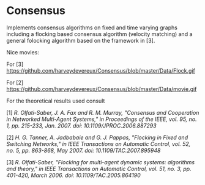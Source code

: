 # Consensus
Implements consensus algorithms on fixed and time varying graphs including a flocking based
consensus algorithm (velocity matching) and a general folocking algorithm based
on the framework in [3]. 

Nice movies: 

  For [3] https://github.com/harveydevereux/Consensus/blob/master/Data/Flock.gif
  
  For [2] https://github.com/harveydevereux/Consensus/blob/master/Data/movie.gif

For the theoretical results used consult 

[1] *R. Olfati-Saber, J. A. Fax and R. M. Murray, "Consensus and Cooperation in Networked Multi-Agent Systems," in Proceedings of the IEEE, vol. 95, no. 1, pp. 215-233, Jan. 2007.
doi: 10.1109/JPROC.2006.887293*

[2] *H. G. Tanner, A. Jadbabaie and G. J. Pappas, "Flocking in Fixed and Switching Networks," in IEEE Transactions on Automatic Control, vol. 52, no. 5, pp. 863-868, May 2007.
doi: 10.1109/TAC.2007.895948*

[3] *R. Olfati-Saber, "Flocking for multi-agent dynamic systems: algorithms and theory," in IEEE Transactions on Automatic Control, vol. 51, no. 3, pp. 401-420, March 2006.
doi: 10.1109/TAC.2005.864190*
